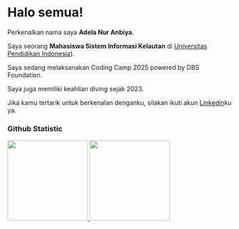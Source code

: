 # Halo semua! 

Perkenalkan nama saya **Adela Nur Anbiya**.<br>

Saya seorang **Mahasiswa Sistem Informasi Kelautan** di [Universitas Pendidikan Indonesia](https://www.upi.edu/)).<br>

Saya sedang melaksanakan Coding Camp 2025 powered by DBS Foundation.<br>

Saya juga memiliki keahlian diving sejak 2023.<br>

Jika kamu tertarik untuk berkenalan denganku, silakan ikuti akun [Linkedin](https://www.linkedin.com/in/adellaanbiya03/)ku ya.

### Github Statistic
<p align="left">
<a href="https://github.com/penuliscode">
  <img height="180em" src="https://github-readme-stats-eight-theta.vercel.app/api?username=penuliscode&show_icons=true&theme=algolia&include_all_commits=true&count_private=true"/>
  <img height="180em" src="https://github-readme-stats-eight-theta.vercel.app/api/top-langs/?username=penuliscode&layout=compact&theme=algolia"/>
</a>
</p>

